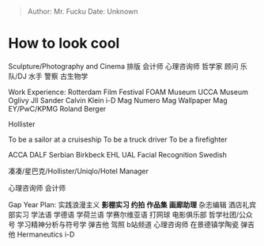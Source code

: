 > Author: Mr. Fucku 
> Date: Unknown



# How to look cool

Sculpture/Photography and Cinema 排版
会计师 心理咨询师 哲学家 顾问
乐队/DJ 水手 警察 古生物学

Work Experience:
Rotterdam Film Festival
FOAM Museum
UCCA Museum
Oglivy
JIl Sander
Calvin Klein
i-D Mag
Numero Mag
Wallpaper Mag
EY/PwC/KPMG Roland Berger

Hollister

To be a sailor at a cruiseship
To be a truck driver
To be a firefighter

ACCA
DALF
Serbian
Birkbeck
EHL
UAL
Facial Recognition
Swedish

凑凑/星巴克/Hollister/Uniqlo/Hotel Manager 

心理咨询师 会计师

Gap Year Plan:
实践浪漫主义
**影棚实习 约拍 作品集**
**画廊助理**
杂志编辑
酒店礼宾部实习
学法语 学德语 学荷兰语 学赛尔维亚语
打网球
电影俱乐部
哲学社团/公众号
学习精神分析与符号学
弹吉他
驾照
b站频道
心理咨询师
在景德镇学陶瓷
弹吉他
Hermaneutics 
i-D

